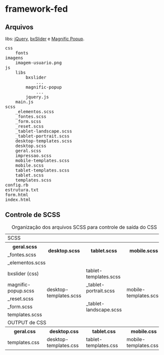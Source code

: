 framework-fed
=============

Arquivos
--------------

libs: [jQuery](http://www.jquery.com), [bxSlider](http://www.bxslider.com) e [Magnific Popup](http://dimsemenov.com/plugins/magnific-popup/).

<pre>
css
	fonts
imagens
	imagem-usuario.png
js
	libs
		bxslider
			...
		magnific-popup
			...
		jquery.js
	main.js
scss
	_elementos.scss
	_fontes.scss
	_form.scss
	_reset.scss
	_tablet-landscape.scss
	_tablet-portrait.scss
	desktop-templates.scss
	desktop.scss
	geral.scss
	impressao.scss
	mobile-templates.scss
	mobile.scss
	tablet-templates.scss
	tablet.scss
	templates.scss
config.rb
estrutura.txt
form.html
index.html
</pre>

Controle de SCSS
--------------

<table>
	<caption>
		Organização dos arquivos SCSS para controle de saída do CSS
	</caption>
	<tr>
		<td colspan="4">SCSS</td>
	</tr>
	<tr>
		<th>geral.scss</th>
		<th rowspan="2">desktop.scss</th>
		<th rowspan="2">tablet.scss</th>
		<th rowspan="2">mobile.scss</th>
	</tr>
	<tr>
		<td>_fontes.scss</td>
	</tr>
	<tr>
		<td colspan="4">_elementos.scss</td>
	</tr>
	<tr>
		<td>bxslider (css)</td>
		<td rowspan="5">desktop-templates.scss</td>
		<td>tablet-templates.scss</td>
		<td rowspan="5">mobile-templates.scss</td>
	</tr>
	<tr>
		<td>magnific-popup.scss</td>
		<td>_tablet-portrait.scss</td>
	</tr>
	<tr>
		<td>_reset.scss</td>
		<td rowspan="3">_tablet-landscape.scss</td>
	</tr>
	<tr>
		<td>_form.scss</td>
	</tr>
	<tr>
		<td>templates.scss</td>
	</tr>
	<tr>
		<td colspan="4">OUTPUT de CSS</td>
	</tr>
	<tr>
		<th>geral.css</th>
		<th>desktop.css</th>
		<th>tablet.css</th>
		<th>mobile.css</th>
	</tr>
	<tr>
		<td>templates.css</td>
		<td>desktop-templates.css</td>
		<td>tablet-templates.css</td>
		<td>mobile-templates.css</td>
	</tr>
</table>
